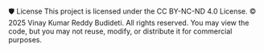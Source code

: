 🛡️ License
This project is licensed under the CC BY-NC-ND 4.0 License.
© 2025 Vinay Kumar Reddy Budideti. All rights reserved.
You may view the code, but you may not reuse, modify, or distribute it for commercial purposes.

